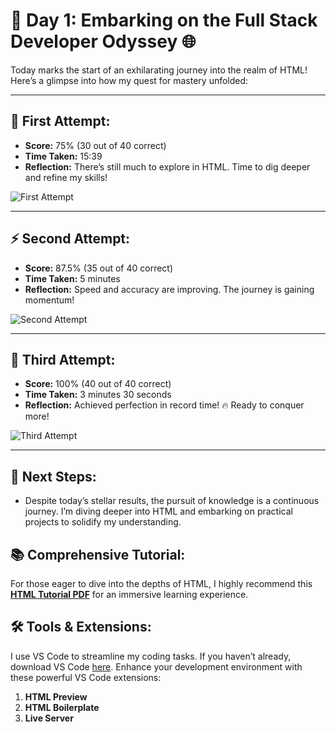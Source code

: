 # 🚀 Day 1: Embarking on the Full Stack Developer Odyssey 🌐

Today marks the start of an exhilarating journey into the realm of HTML! Here’s a glimpse into how my quest for mastery unfolded:

---

## 🧠 First Attempt:
- **Score:** 75% (30 out of 40 correct)  
- **Time Taken:** 15:39
- **Reflection:** There’s still much to explore in HTML. Time to dig deeper and refine my skills!

![First Attempt](https://github.com/user-attachments/assets/72358218-e3d8-48c0-91fa-e887d34fa737)

---

## ⚡️ Second Attempt:
- **Score:** 87.5% (35 out of 40 correct)  
- **Time Taken:** 5 minutes  
- **Reflection:** Speed and accuracy are improving. The journey is gaining momentum!

![Second Attempt](https://github.com/user-attachments/assets/3e0f1faa-0d8d-47ed-a885-f103c190aa73)

---

## 🎯 Third Attempt:
- **Score:** 100% (40 out of 40 correct)  
- **Time Taken:** 3 minutes 30 seconds  
- **Reflection:** Achieved perfection in record time! 🔥 Ready to conquer more!

![Third Attempt](https://github.com/user-attachments/assets/90da9074-300d-47e4-bfc9-de14fdcc6a65)

---

## 🚀 Next Steps:
- Despite today’s stellar results, the pursuit of knowledge is a continuous journey. I’m diving deeper into HTML and embarking on practical projects to solidify my understanding.

## 📚 Comprehensive Tutorial:
For those eager to dive into the depths of HTML, I highly recommend this **[HTML Tutorial PDF](https://github.com/AnubhavChaturvedi-GitHub/AnubhavChaturvedi-GitHub/blob/main/Full-Stack%20100%20Days/Day%201/html_tutorial.pdf)** for an immersive learning experience.

## 🛠️ Tools & Extensions:
I use VS Code to streamline my coding tasks. If you haven’t already, download VS Code [here](https://code.visualstudio.com/download). Enhance your development environment with these powerful VS Code extensions:
1. **HTML Preview**
2. **HTML Boilerplate**
3. **Live Server**

